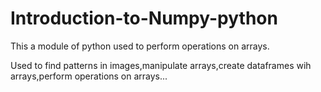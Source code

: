 # Introduction-to-Numpy-python

This a module of python used to perform operations on arrays.

Used to find patterns in images,manipulate arrays,create dataframes wih arrays,perform operations on arrays...
